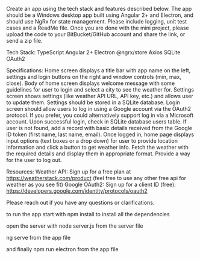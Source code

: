 Create an app using the tech stack and features described below. The app should be a Windows desktop app built using Angular 2+ and Electron, and should use NgRx for state management. Please include logging, unit test cases and a ReadMe file. Once you are done with the mini project, please upload the code to your BitBucket/GitHub account and share the link, or send a zip file. 

Tech Stack:
	TypeScript
	Angular 2+
	Electron
	@ngrx/store
	Axios
	SQLite
	OAuth2

Specifications:
	Home screen displays a title bar with app name on the left, settings and login buttons on the right and window controls (min, max, close).
	Body of home screen displays welcome message with some guidelines for user to login and select a city to see the weather for.
	Settings screen shows settings (like weather API URL, API key, etc.) and allows user to update them. Settings should be stored in a SQLite database.
	Login screen should allow users to log in using a Google account via the OAuth2 protocol. If you prefer, you could alternatively support log in via a Microsoft account. 
	Upon successful login, check in SQLite database users table. If user is not found, add a record with basic details received from the Google ID token (first name, last name, email). 
	Once logged in, home page displays input options (text boxes or a drop down) for user to provide location information and click a button to get weather info. 
	Fetch the weather with the required details and display them in appropriate format. 
	Provide a way for the user to log out. 

Resources:
	Weather API: Sign up for a free plan at https://weatherstack.com/product (feel free to use any other free api for weather as you see fit)
	Google OAuth2: Sign up for a client ID (free): https://developers.google.com/identity/protocols/oauth2

Please reach out if you have any questions or clarifications.


to run the app start with
npm install to install all the dependencies

open the server with node server.js from the server file

ng serve from the app file 

and finally npm run electron from the app file
